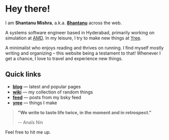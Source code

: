# Hey there!

I am **Shantanu Mishra**, a.k.a. **[8hantanu](wiki/self/about#8hantanu)** across the web. 

A systems software engineer based in Hyderabad, primarily working on simulation at [AMD](https://www.amd.com).
In my leisure, I try to make new things at [Yree](https://yree.io).

A minimalist who enjoys reading and thrives on running.
I find myself mostly writing and organizing – this website being a testament to that!
Whenever I get a chance, I love to travel and experience new things.

## Quick links

- **[blog](blog)** — latest and popular pages
- **[wiki](wiki)** — my collection of random things
- **[feed](feed)** — posts from my bsky feed
- **[yree](https://yree.io)** — things I make

> **"We write to taste life twice, in the moment and in retrospect."**
>
> -- Anaïs Nin

Feel free to hit me up.
